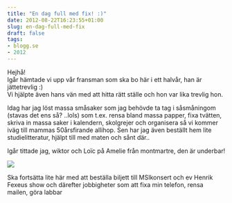 ```yaml
---
title: "En dag full med fix! :)"
date: 2012-08-22T16:23:55+01:00
slug: en-dag-full-med-fix
draft: false
tags:
- blogg.se
- 2012
---
```

Hejhå!  
Igår hämtade vi upp vår fransman som ska bo här i ett halvår, han är jättetrevlig :)  
Vi hjälpte även hans vän med att hitta rätt ställe och hon var lika trevlig hon.  
  
Idag har jag löst massa småsaker som jag behövde ta tag i såsmåningom (stavas det ens så? ..lols) som t.ex. rensa bland massa papper, fixa tvätten, skriva in massa saker i kalendern, skolgrejer och organisera så vi kommer iväg till mammas 50årsfirande allihop. Sen har jag även beställt hem lite studielitteratur, hjälpt till med maten och sånt där..  
  
Igår tittade jag, wiktor och Loïc på Amelie från montmartre, den är underbar!

![](/assets/images/blogg.se/amelie_5034eaacddf2b320be0001df.jpg)

Ska fortsätta lite här med att beställa biljett till MSIkonsert och ev Henrik Fexeus show och därefter jobbigheter som att fixa min telefon, rensa mailen, göra labbar